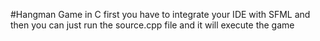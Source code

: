 #Hangman Game in C
first you have to integrate your IDE with SFML and then you can just run the source.cpp file and it will execute the game
